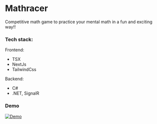 # Mathracer

Competitive math game to practice your mental math in a fun and exciting way!!

### Tech stack:
Frontend:
- TSX
- NextJs
- TailwindCss

Backend:
- C#
- .NET, SignalR
### Demo
[![Demo](https://img.youtube.com/vi/xfg4ZZ54hCs/0.jpg)](https://youtu.be/xfg4ZZ54hCs)
